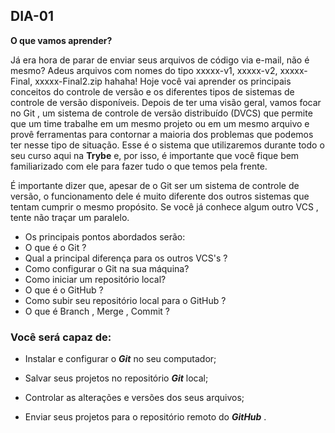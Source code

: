 ## DIA-01

**O que vamos aprender?**

Já era hora de parar de enviar seus arquivos de código via e-mail, não é mesmo? Adeus arquivos com nomes do tipo xxxxx-v1, xxxxx-v2, xxxxx-Final, xxxxx-Final2.zip hahaha!
Hoje você vai aprender os principais conceitos do controle de versão e os diferentes tipos de sistemas de controle de versão disponíveis.
Depois de ter uma visão geral, vamos focar no Git , um sistema de controle de versão distribuído (DVCS) que permite que um time trabalhe em um mesmo projeto ou em um mesmo arquivo e provê ferramentas para contornar a maioria dos problemas que podemos ter nesse tipo de situação.
Esse é o sistema que utilizaremos durante todo o seu curso aqui na **Trybe** e, por isso, é importante que você fique bem familiarizado com ele para fazer tudo o que temos pela frente.

É importante dizer que, apesar de o Git ser um sistema de controle de versão, o funcionamento dele é muito diferente dos outros sistemas que tentam cumprir o mesmo propósito. Se você já conhece algum outro VCS , tente não traçar um paralelo.

- Os principais pontos abordados serão:
- O que é o Git ?
- Qual a principal diferença para os outros VCS's ?
- Como configurar o Git na sua máquina?
- Como iniciar um repositório local?
- O que é o GitHub ?
- Como subir seu repositório local para o GitHub ?
- O que é Branch , Merge , Commit ?

### Você será capaz de:

-   Instalar e configurar o  **_Git_** no seu computador;
    
-   Salvar seus projetos no repositório  **_Git_** local;
    
-   Controlar as alterações e versões dos seus arquivos;
    
-   Enviar seus projetos para o repositório remoto do  **_GitHub_** .
